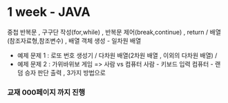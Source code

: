 # 1 week - JAVA
중첩 반복문 , 구구단 작성(for,while) , 반복문 제어(break,continue) , return /
배열(참조자료형,참조변수) , 배열 객체 생성 - 일차원 배열 
- 예제 문제 1 : 로또 번호 생성기 / 
다차원 배열(2차원 배열 , 이외의 다차원 배열) / 
- 예제 문제 2 : 가위바위보 게임 
=> 사람 vs 컴퓨터 
사람 - 키보드 입력 
컴퓨터 - 랜덤 
승자 판단 출력 , 3가지 방법으로 
### 교재 000페이지 까지 진행